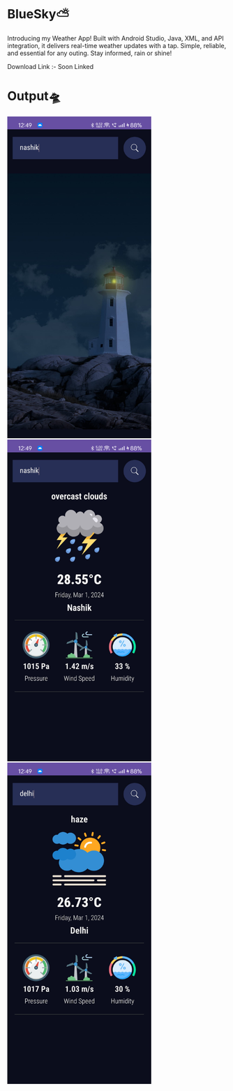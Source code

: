 # BlueSky⛅

Introducing my Weather App! Built with Android Studio, Java, XML, and API integration, it delivers real-time weather updates with a tap. Simple, reliable, and essential for any outing. Stay informed, rain or shine!

Download Link :- Soon Linked

# Output🛸

<p align="left">
  <img src="https://github.com/TechnoKrishna/BlueSky/blob/25b3bda704136f81909fe79dde75b9611eba6a3f/OUTPUT/output%203.jpeg" width="330" title="output 1">
  <img src="https://github.com/TechnoKrishna/BlueSky/blob/25b3bda704136f81909fe79dde75b9611eba6a3f/OUTPUT/output%201.jpeg" width="330" title="output 2">
  <img src="https://github.com/TechnoKrishna/BlueSky/blob/25b3bda704136f81909fe79dde75b9611eba6a3f/OUTPUT/output%202.jpeg" width="330" title="output 3">
</p>
